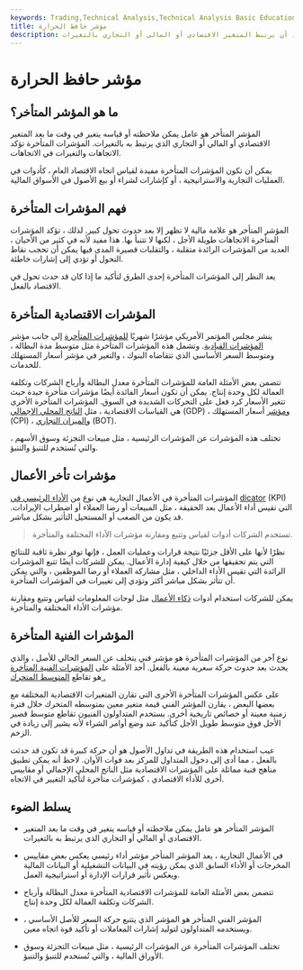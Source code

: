 ```yaml
---
keywords: Trading,Technical Analysis,Technical Analysis Basic Education
title: مؤشر حافظ الحرارة
description: المؤشر المتأخر هو عامل يمكن ملاحظته أو قياسه ويتغير في بعض الوقت بعد أن يرتبط المتغير الاقتصادي أو المالي أو التجاري بالتغيرات.
---
```


# مؤشر حافظ الحرارة
## ما هو المؤشر المتأخر؟

المؤشر المتأخر هو عامل يمكن ملاحظته أو قياسه يتغير في وقت ما بعد المتغير الاقتصادي أو المالي أو التجاري الذي يرتبط به بالتغيرات. المؤشرات المتأخرة تؤكد الاتجاهات والتغيرات في الاتجاهات.

يمكن أن تكون المؤشرات المتأخرة مفيدة لقياس اتجاه الاقتصاد العام ، كأدوات في العمليات التجارية والاستراتيجية ، أو كإشارات لشراء أو بيع الأصول في الأسواق المالية.

## فهم المؤشرات المتأخرة

المؤشر المتأخر هو علامة مالية لا تظهر إلا بعد حدوث تحول كبير. لذلك ، تؤكد المؤشرات المتأخرة الاتجاهات طويلة الأجل ، لكنها لا تتنبأ بها. هذا مفيد لأنه في كثير من الأحيان ، العديد من المؤشرات الرائدة متقلبة ، والتقلبات قصيرة المدى فيها يمكن أن تحجب نقاط التحول أو تؤدي إلى إشارات خاطئة.

يعد النظر إلى المؤشرات المتأخرة إحدى الطرق لتأكيد ما إذا كان قد حدث تحول في الاقتصاد بالفعل.

## المؤشرات الاقتصادية المتأخرة

ينشر مجلس المؤتمر الأمريكي مؤشرًا شهريًا [للمؤشرات المتأخرة](/cilagi) إلى جانب مؤشر [المؤشرات القيادية](/leadingindicator). وتشمل هذه المؤشرات المتأخرة مثل متوسط مدة البطالة ، ومتوسط السعر الأساسي الذي تتقاضاه البنوك ، والتغير في مؤشر أسعار المستهلك للخدمات.

تتضمن بعض الأمثلة العامة للمؤشرات المتأخرة معدل البطالة وأرباح الشركات وتكلفة العمالة لكل وحدة إنتاج. يمكن أن تكون أسعار الفائدة أيضًا مؤشرات متأخرة جيدة حيث تتغير الأسعار كرد فعل على التحركات الشديدة في السوق. المؤشرات المتأخرة الأخرى هي القياسات الاقتصادية ، مثل [الناتج المحلي الإجمالي](/gdp) (GDP) ، [ومؤشر](/consumerpriceindex) أسعار المستهلك (CPI) ، [والميزان التجاري](/bot) (BOT).

تختلف هذه المؤشرات عن المؤشرات الرئيسية ، مثل مبيعات التجزئة وسوق الأسهم ، والتي تُستخدم للتنبؤ والتنبؤ.

## مؤشرات تأخر الأعمال

المؤشرات المتأخرة في الأعمال التجارية هي نوع من [الأداء الرئيسي في](/kpi) [dicator](/kpi) (KPI) التي تقيس أداء الأعمال بعد الحقيقة ، مثل المبيعات أو رضا العملاء أو اضطراب الإيرادات. قد يكون من الصعب أو المستحيل التأثير بشكل مباشر.

> تستخدم الشركات أدوات لقياس وتتبع ومقارنة مؤشرات الأداء المختلفة والمتأخرة.

>

نظرًا لأنها على الأقل جزئيًا نتيجة قرارات وعمليات العمل ، فإنها توفر نظرة ثاقبة للنتائج التي يتم تحقيقها من خلال كيفية إدارة الأعمال. يمكن للشركات أيضًا تتبع المؤشرات الرائدة التي تقيس الأداء الداخلي ، مثل مشاركة العملاء أو رضا الموظفين ، والتي يمكن أن تتأثر بشكل مباشر أكثر وتؤدي إلى تغييرات في المؤشرات المتأخرة.

يمكن للشركات استخدام أدوات [ذكاء الأعمال](/business-intelligence-bi) مثل لوحات المعلومات لقياس وتتبع ومقارنة مؤشرات الأداء المختلفة والمتأخرة.

## المؤشرات الفنية المتأخرة

نوع آخر من المؤشرات المتأخرة هو مؤشر فني يتخلف عن السعر الحالي للأصل ، والذي يحدث بعد حدوث حركة سعرية معينة بالفعل. أحد الأمثلة على [المؤشرات الفنية المتأخرة](/technicalindicator) هو تقاطع [المتوسط المتحرك .](/movingaverage)

على عكس المؤشرات المتأخرة الأخرى التي تقارن المتغيرات الاقتصادية المختلفة مع بعضها البعض ، يقارن المؤشر الفني قيمة متغير معين بمتوسطه المتحرك خلال فترة زمنية معينة أو خصائص تاريخية أخرى. يستخدم المتداولون الفنيون تقاطع متوسط قصير الأجل فوق متوسط طويل الأجل كتأكيد عند وضع أوامر الشراء لأنه يشير إلى زيادة في الزخم.

عيب استخدام هذه الطريقة في تداول الأصول هو أن حركة كبيرة قد تكون قد حدثت بالفعل ، مما أدى إلى دخول المتداول للمركز بعد فوات الأوان. لاحظ أنه يمكن تطبيق مناهج فنية مماثلة على المؤشرات الاقتصادية مثل الناتج المحلي الإجمالي أو مقاييس أخرى للأداء الاقتصادي ، كمؤشرات متأخرة لتأكيد التغيير في الاتجاه.

## يسلط الضوء

- المؤشر المتأخر هو عامل يمكن ملاحظته أو قياسه يتغير في وقت ما بعد المتغير الاقتصادي أو المالي أو التجاري الذي يرتبط به بالتغيرات.

- في الأعمال التجارية ، يعد المؤشر المتأخر مؤشر أداء رئيسي يعكس بعض مقاييس المخرجات أو الأداء السابق الذي يمكن رؤيته في البيانات التشغيلية أو البيانات المالية ويعكس تأثير قرارات الإدارة أو استراتيجية العمل.

- تتضمن بعض الأمثلة العامة للمؤشرات الاقتصادية المتأخرة معدل البطالة وأرباح الشركات وتكلفة العمالة لكل وحدة إنتاج.

- المؤشر الفني المتأخر هو المؤشر الذي يتتبع حركة السعر للأصل الأساسي ، ويستخدمه المتداولون لتوليد إشارات المعاملات أو تأكيد قوة اتجاه معين.

- تختلف المؤشرات المتأخرة عن المؤشرات الرئيسية ، مثل مبيعات التجزئة وسوق الأوراق المالية ، والتي تُستخدم للتنبؤ والتنبؤ.

